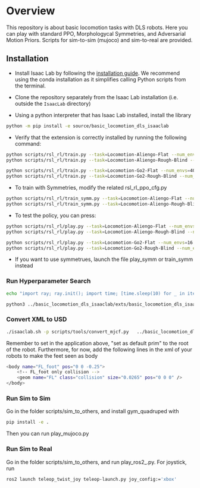# Overview


This repository is about basic locomotion tasks with DLS robots. Here you can play with standard PPO, Morphologycal Symmetries, and Adversarial Motion Priors. Scripts for sim-to-sim (mujoco) and sim-to-real are provided. 


## Installation

- Install Isaac Lab by following the [installation guide](https://github.com/isaac-sim/IsaacLab). We recommend using the conda installation as it simplifies calling Python scripts from the terminal.

- Clone the repository separately from the Isaac Lab installation (i.e. outside the `IsaacLab` directory)


- Using a python interpreter that has Isaac Lab installed, install the library

```bash
python -m pip install -e source/basic_locomotion_dls_isaaclab
```

- Verify that the extension is correctly installed by running the following command:

```bash
python scripts/rsl_rl/train.py --task=Locomotion-Aliengo-Flat --num_envs=4096 --headless
python scripts/rsl_rl/train.py --task=Locomotion-Aliengo-Rough-Blind --num_envs=4096 --headless

python scripts/rsl_rl/train.py --task=Locomotion-Go2-Flat --num_envs=4096 --headless
python scripts/rsl_rl/train.py --task=Locomotion-Go2-Rough-Blind --num_envs=4096 --headless
```

- To train with Symmetries, modify the related rsl_rl_ppo_cfg.py
```bash
python scripts/rsl_rl/train_symm.py --task=Locomotion-Aliengo-Flat --num_envs=4096 --headless
python scripts/rsl_rl/train_symm.py --task=Locomotion-Aliengo-Rough-Blind --num_envs=4096 --headless
```

- To test the policy, you can press:
```bash
python scripts/rsl_rl/play.py --task=Locomotion-Aliengo-Flat --num_envs=16
python scripts/rsl_rl/play.py --task=Locomotion-Aliengo-Rough-Blind --num_envs=16

python scripts/rsl_rl/play.py --task=Locomotion-Go2-Flat --num_envs=16
python scripts/rsl_rl/play.py --task=Locomotion-Go2-Rough-Blind --num_envs=16
```

- If you want to use symmetrues, launch the file play_symm or train_symm instead

### Run Hyperparameter Search

```bash
echo "import ray; ray.init(); import time; [time.sleep(10) for _ in iter(int, 1)]" | python3 (TERMINAL 1)
```

```bash
python3 ../basic_locomotion_dls_isaaclab/exts/basic_locomotion_dls_isaaclab/basic_locomotion_dls_isaaclab/hyperparameter_tuning/tuner.py --run_mode local --cfg_file ../basic_locomotion_dls_isaaclab/exts/basic_locomotion_dls_isaaclab/basic_locomotion_dls_isaaclab/hyperparameter_tuning/locomotion_aliengo_cfg.py --cfg_class LocomotionAliengoFlatTuner (TERMINAL 2)
```


### Convert XML to USD

```bash
./isaaclab.sh -p scripts/tools/convert_mjcf.py   ../basic_locomotion_dls_isaaclab/scripts/sim_to_sim_mujoco/gym-quadruped/gym_quadruped/robot_model/aliengo/aliengo.xml   ../aliengo.usd   --import-sites   --make-instanceable
```

Remember to set in the application above, "set as default prim" to the root of the robot. Furthermore, for now, add the following lines in the xml of your robots to make the feet seen as body

```bash
<body name="FL_foot" pos="0 0 -0.25">
    <!-- FL_foot only collision -->
    <geom name="FL" class="collision" size="0.0265" pos="0 0 0" />
</body>
```


### Run Sim to Sim 
Go in the folder scripts/sim_to_others, and install gym_quadruped with 

```bash
pip install -e .
```

Then you can run play_mujoco.py


### Run Sim to Real 
Go in the folder scripts/sim_to_others, and run play_ros2_.py.
For joystick, run

```bash
ros2 launch teleop_twist_joy teleop-launch.py joy_config:='xbox'
```
